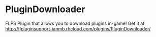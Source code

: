 # PluginDownloader
FLPS Plugin that allows you to download plugins in-game!
Get it at http://flpluginsupport-ianmb.rhcloud.com/plugins/PluginDownloader/
